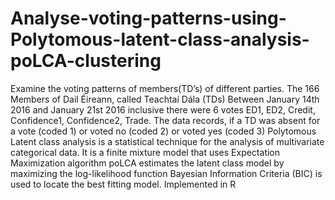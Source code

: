 # Analyse-voting-patterns-using-Polytomous-latent-class-analysis-poLCA-clustering
Examine the voting patterns of members(TD’s) of different parties. The 166 Members of Dail Éireann, called Teachtaí Dála (TDs) Between January 14th 2016 and January 21st 2016 inclusive there were 6 votes ED1, ED2, Credit, Confidence1, Confidence2, Trade.  The data records, if a TD was absent for a vote (coded 1) or voted no (coded 2) or voted yes (coded 3) Polytomous Latent class analysis is a statistical technique for the analysis of multivariate categorical data. It is a finite mixture model that uses Expectation Maximization algorithm  poLCA estimates the latent class model by maximizing the log-likelihood function Bayesian Information Criteria (BIC) is used to locate the best fitting model.  Implemented in R
